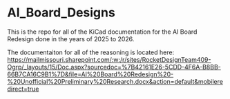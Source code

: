 # AI_Board_Designs
This is the repo for all of the KiCad documentation for the AI Board Redesign done in the years of 2025 to 2026.

The documentaiton for all of the reasoning is located here: https://mailmissouri.sharepoint.com/:w:/r/sites/RocketDesignTeam409-Ogrp/_layouts/15/Doc.aspx?sourcedoc=%7B42161E26-5CDD-4F6A-B8BB-66B7CA16C9B1%7D&file=AI%20Board%20Redesign%20-%20Unofficial%20Preliminary%20Research.docx&action=default&mobileredirect=true
